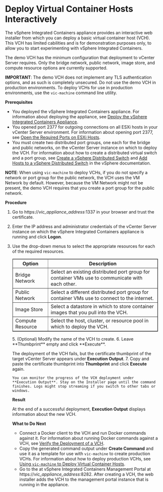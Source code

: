# Deploy Virtual Container Hosts Interactively

The vSphere Integrated Containers appliance provides an interactive web installer from which you can deploy a basic virtual container host (VCH). This VCH has limited cabilities and is for demonstration purposes only, to allow you to start experimenting with vSphere Integrated Containers. 

The demo VCH has the minimum configuration that deployment to vCenter Server requires. Only the bridge network, public network, image store, and compute resource options are currently supported. 

**IMPORTANT**: The demo VCH does not implement any TLS authentication options, and as such is completely unsecured. Do not use the demo VCH in production environments. To deploy VCHs for use in production environments, use the `vic-machine` command line utility. 

**Prerequisites** 

- You deployed the vSphere Integrated Containers appliance. For information about deploying the appliance, see [Deploy the vSphere Integrated Containers Appliance](deploy_vic_appliance.html).
- You opened port 2377 for outgoing connections on all ESXi hosts in your vCenter Server environment. For information about opening port 2377, see [Open the Required Ports on ESXi Hosts](open_ports_on_hosts.html).
- You must create two distributed port groups, one each for the bridge and public networks, on the vCenter Server instance on which to deploy the VCH. For information about how to create a distributed virtual switch and a port group, see [Create a vSphere Distributed Switch](https://pubs.vmware.com/vsphere-65/topic/com.vmware.vsphere.networking.doc/GUID-D21B3241-0AC9-437C-80B1-0C8043CC1D7D.html) and [Add Hosts to a vSphere Distributed Switch](https://pubs.vmware.com/vsphere-65/topic/com.vmware.vsphere.networking.doc/GUID-E90C1B0D-82CB-4A3D-BE1B-0FDCD6575725.html) in the vSphere documentation.   

**NOTE**: When using `vic-machine` to deploy VCHs, if you do not specify a network or port group for the public network, the VCH uses the VM Network by default. However, because the VM Network might not be present, the demo VCH requires that you create a port group for the public network. 


**Procedure**

1. Go to https://<i>vic_appliance_address</i>:1337 in your browser and trust the certificate. 
2. Enter the IP address and administrator credentials of the vCenter Server instance on which the vSphere Integrated Containers appliance is running and click **Logon**. 
4. Use the drop-down menus to select the appropriate resources for each of the required resources.

   <table border="1">
  <tr>
    <th scope="col">Option</th>
    <th scope="col">Description</th>
  </tr>
  <tr>
    <td>Bridge Network</td>
    <td>Select an existing distributed port group for container VMs use to communicate with each other.</td>
  </tr>
  <tr>
    <td>Public Network</td>
    <td>Select a different distributed port group for container VMs use to connect to the internet.</td>
  </tr>
  <tr>
    <td>Image Store</td>
    <td>Select a datastore in which to store container images that you pull into the VCH.</td>
  </tr>
    <tr>
    <td>Compute Resource</td>
    <td>Select the host, cluster, or resource pool in which to deploy the VCH.</td>
  </tr>
</table>
5. (Optional) Modify the name of the VCH to create.
6. Leave **Thumbprint** empty and click **Execute**. 

   The deployment of the VCH fails, but the certificate thumbprint of the target vCenter Server appears under **Execution Output**.
7. Copy and paste the certificate thumbprint into **Thumbprint** and click **Execute** again.

    You can monitor the progress of the VCH deployment under **Execution Output**. Stay on the Installer page until the command finishes. Logs might stop streaming if you switch to other tabs or windows. 

**Result**

At the end of a successful deployment, **Execution Output** displays information about the new VCH.  


**What to Do Next**

- Connect a Docker client to the VCH and run Docker commands against it. For information about running Docker commands against a VCH, see [Verify the Deployment of a VCH](verify_vch_deployment.md).
- Copy the generated command output under **Create Command** and use it as a template for use with `vic-machine` to create production VCHs. For information about how to deploy production VCHs, see [Using `vic-machine` to Deploy Virtual Container Hosts](deploy_vch.html).
- Go to the at vSphere Integrated Containers Management Portal at https://<i>vic_appliance_address</i>:8282. After creating a VCH, the web installer adds the VCH to the management portal instance that is running in the appliance. 
